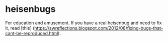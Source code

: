 # heisenbugs
For education and amusement.
If you have a real heisenbug and need to fix it, read [this] (https://swreflections.blogspot.com/2012/08/fixing-bugs-that-cant-be-reproduced.html). <br />
